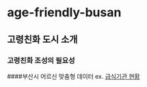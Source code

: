 # age-friendly-busan
## 고령친화 도시 소개
### 고령친화 조성의 필요성

####부산시 어르신 맞춤형 데이터
ex. [급식기관 현황](https://www.data.go.kr/data/3076438/fileData.do)

